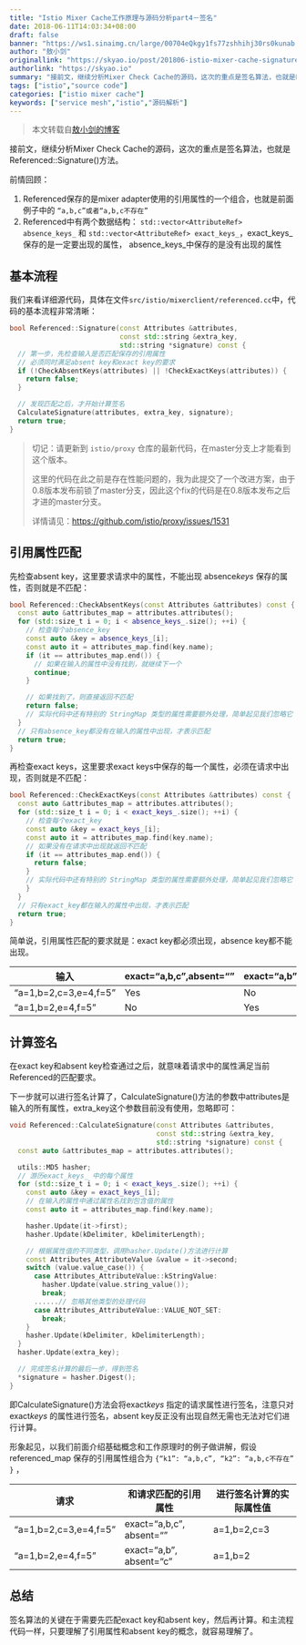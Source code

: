 ```yaml
---
title: "Istio Mixer Cache工作原理与源码分析part4－签名"
date: 2018-06-11T14:03:34+08:00
draft: false
banner: "https://ws1.sinaimg.cn/large/00704eQkgy1fs77zshhihj30rs0kunab.jpg"
author: "敖小剑"
originallink: "https://skyao.io/post/201806-istio-mixer-cache-signature/"
authorlink: "https://skyao.io"
summary: "接前文，继续分析Mixer Check Cache的源码，这次的重点是签名算法，也就是Referenced::Signature()方法。"
tags: ["istio","source code"]
categories: ["istio mixer cache"]
keywords: ["service mesh","istio","源码解析"]
---
```


> 本文转载自[敖小剑的博客](https://skyao.io/post/201806-istio-mixer-cache-signature/)

接前文，继续分析Mixer Check Cache的源码，这次的重点是签名算法，也就是Referenced::Signature()方法。

前情回顾：

1. Referenced保存的是mixer adapter使用的引用属性的一个组合，也就是前面例子中的 `“a,b,c”或者“a,b,c不存在”`
2. Referenced中有两个数据结构： `std::vector<AttributeRef> absence_keys_` 和 `std::vector<AttributeRef> exact_keys_`，exact_keys_保存的是一定要出现的属性， absence_keys_中保存的是没有出现的属性

## 基本流程

我们来看详细源代码，具体在文件`src/istio/mixerclient/referenced.cc`中，代码的基本流程非常清晰：

```c++
bool Referenced::Signature(const Attributes &attributes,
                           const std::string &extra_key,
                           std::string *signature) const {
  // 第一步，先检查输入是否匹配保存的引用属性
  // 必须同时满足absent key和exact key的要求
  if (!CheckAbsentKeys(attributes) || !CheckExactKeys(attributes)) {
    return false;
  }

  // 发现匹配之后，才开始计算签名
  CalculateSignature(attributes, extra_key, signature);
  return true;
}
```

> 切记：请更新到 `istio/proxy` 仓库的最新代码，在master分支上才能看到这个版本。
>
> 这里的代码在此之前是存在性能问题的，我为此提交了一个改进方案，由于0.8版本发布前锁了master分支，因此这个fix的代码是在0.8版本发布之后才进的master分支。
>
> 详情请见：<https://github.com/istio/proxy/issues/1531>

## 引用属性匹配

先检查absent key，这里要求请求中的属性，不能出现 absence*keys* 保存的属性，否则就是不匹配：

```c++
bool Referenced::CheckAbsentKeys(const Attributes &attributes) const {
  const auto &attributes_map = attributes.attributes();
  for (std::size_t i = 0; i < absence_keys_.size(); ++i) {
    // 检查每个absence_key
    const auto &key = absence_keys_[i];
    const auto it = attributes_map.find(key.name);
    if (it == attributes_map.end()) {
      // 如果在输入的属性中没有找到，就继续下一个
      continue;
    }

    // 如果找到了，则直接返回不匹配
    return false;
    // 实际代码中还有特别的 StringMap 类型的属性需要额外处理，简单起见我们忽略它
  }
  // 只有absence_key都没有在输入的属性中出现，才表示匹配
  return true;
}
```

再检查exact keys，这里要求exact keys中保存的每一个属性，必须在请求中出现，否则就是不匹配：

```c++
bool Referenced::CheckExactKeys(const Attributes &attributes) const {
  const auto &attributes_map = attributes.attributes();
  for (std::size_t i = 0; i < exact_keys_.size(); ++i) {
    // 检查每个exact_key
    const auto &key = exact_keys_[i];
    const auto it = attributes_map.find(key.name);
    // 如果没有在请求中出现就返回不匹配
    if (it == attributes_map.end()) {
      return false;
    }
	// 实际代码中还有特别的 StringMap 类型的属性需要额外处理，简单起见我们忽略它
    }
  }
  // 只有exact_key都在输入的属性中出现，才表示匹配
  return true;
}
```

简单说，引用属性匹配的要求就是：exact key都必须出现，absence key都不能出现。

| 输入                  | exact=“a,b,c”,absent=“” | exact=“a,b”,absent=“c” |
| --------------------- | ----------------------- | ---------------------- |
| “a=1,b=2,c=3,e=4,f=5” | Yes                     | No                     |
| “a=1,b=2,e=4,f=5”     | No                      | Yes                    |

## 计算签名

在exact key和absent key检查通过之后，就意味着请求中的属性满足当前Referenced的匹配要求。

下一步就可以进行签名计算了，CalculateSignature()方法的参数中attributes是输入的所有属性，extra_key这个参数目前没有使用，忽略即可：

```c++
void Referenced::CalculateSignature(const Attributes &attributes,
                                    const std::string &extra_key,
                                    std::string *signature) const {
  const auto &attributes_map = attributes.attributes();

  utils::MD5 hasher;
  // 游历exact_keys_ 中的每个属性
  for (std::size_t i = 0; i < exact_keys_.size(); ++i) {
    const auto &key = exact_keys_[i];
    // 在输入的属性中通过属性名找到包含值的属性
    const auto it = attributes_map.find(key.name);

    hasher.Update(it->first);
    hasher.Update(kDelimiter, kDelimiterLength);

    // 根据属性值的不同类型，调用hasher.Update()方法进行计算
    const Attributes_AttributeValue &value = it->second;
    switch (value.value_case()) {
      case Attributes_AttributeValue::kStringValue:
        hasher.Update(value.string_value());
        break;
      ......// 忽略其他类型的处理代码
      case Attributes_AttributeValue::VALUE_NOT_SET:
        break;
    }
    hasher.Update(kDelimiter, kDelimiterLength);
  }
  hasher.Update(extra_key);

  // 完成签名计算的最后一步，得到签名
  *signature = hasher.Digest();
}
```

即CalculateSignature()方法会将exact*keys* 指定的请求属性进行签名，注意只对 exact*keys* 的属性进行签名，absent key反正没有出现自然无需也无法对它们进行计算。

形象起见，以我们前面介绍基础概念和工作原理时的例子做讲解，假设 referenced_map 保存的引用属性组合为 `{“k1”: “a,b,c”, “k2”: “a,b,c不存在” }` ，

| 请求                  | 和请求匹配的引用属性     | 进行签名计算的实际属性值 |
| --------------------- | ------------------------ | ------------------------ |
| “a=1,b=2,c=3,e=4,f=5” | exact=“a,b,c”, absent=“” | a=1,b=2,c=3              |
| “a=1,b=2,e=4,f=5”     | exact=“a,b”, absent=“c”  | a=1,b=2                  |

## 总结

签名算法的关键在于需要先匹配exact key和absent key，然后再计算。和主流程代码一样，只要理解了引用属性和absent key的概念，就容易理解了。